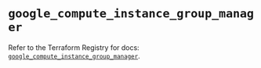 # `google_compute_instance_group_manager`

Refer to the Terraform Registry for docs: [`google_compute_instance_group_manager`](https://registry.terraform.io/providers/hashicorp/google-beta/5.21.0/docs/resources/google_compute_instance_group_manager).
